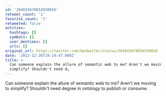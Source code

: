 ```yaml
---
id: '284015670654550016'
retweet_count: '1'
favorite_count: '1'
retweeted: false
entities:
  hashtags: []
  symbols: []
  user_mentions: []
  urls: []
original_url: https://twitter.com/benbalter/status/284015670654550016
date: '2012-12-26T19:19:47.000Z'
title: >-
  Can someone explain the allure of semantic web to me? Aren't we moving to
  simplify? Shouldn't need d…
---
```


Can someone explain the allure of semantic web to me? Aren't we moving to simplify? Shouldn't need degree in ontology to publish or consume.